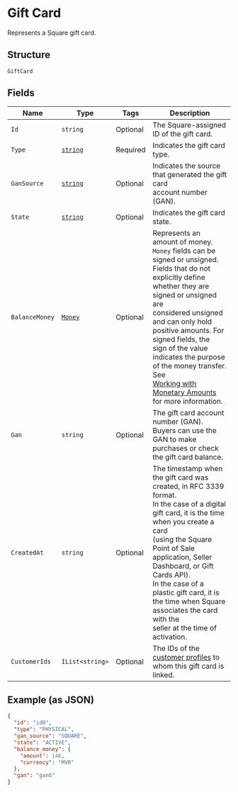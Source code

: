 
# Gift Card

Represents a Square gift card.

## Structure

`GiftCard`

## Fields

| Name | Type | Tags | Description |
|  --- | --- | --- | --- |
| `Id` | `string` | Optional | The Square-assigned ID of the gift card. |
| `Type` | [`string`](../../doc/models/gift-card-type.md) | Required | Indicates the gift card type. |
| `GanSource` | [`string`](../../doc/models/gift-card-gan-source.md) | Optional | Indicates the source that generated the gift card<br>account number (GAN). |
| `State` | [`string`](../../doc/models/gift-card-status.md) | Optional | Indicates the gift card state. |
| `BalanceMoney` | [`Money`](../../doc/models/money.md) | Optional | Represents an amount of money. `Money` fields can be signed or unsigned.<br>Fields that do not explicitly define whether they are signed or unsigned are<br>considered unsigned and can only hold positive amounts. For signed fields, the<br>sign of the value indicates the purpose of the money transfer. See<br>[Working with Monetary Amounts](https://developer.squareup.com/docs/build-basics/working-with-monetary-amounts)<br>for more information. |
| `Gan` | `string` | Optional | The gift card account number (GAN). Buyers can use the GAN to make purchases or check<br>the gift card balance. |
| `CreatedAt` | `string` | Optional | The timestamp when the gift card was created, in RFC 3339 format.<br>In the case of a digital gift card, it is the time when you create a card<br>(using the Square Point of Sale application, Seller Dashboard, or Gift Cards API).  <br>In the case of a plastic gift card, it is the time when Square associates the card with the<br>seller at the time of activation. |
| `CustomerIds` | `IList<string>` | Optional | The IDs of the [customer profiles](entity:Customer) to whom this gift card is linked. |

## Example (as JSON)

```json
{
  "id": "id0",
  "type": "PHYSICAL",
  "gan_source": "SQUARE",
  "state": "ACTIVE",
  "balance_money": {
    "amount": 146,
    "currency": "MVR"
  },
  "gan": "gan6"
}
```

